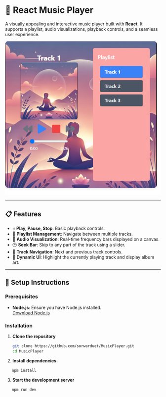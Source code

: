 # 🎵 React Music Player

A visually appealing and interactive music player built with **React**. It supports a playlist, audio visualizations, playback controls, and a seamless user experience.

![Music Player Preview](./src/assets/player_preview.png)

---

## 📋 Features

- 🎶 **Play, Pause, Stop**: Basic playback controls.
- 📜 **Playlist Management**: Navigate between multiple tracks.
- 🎨 **Audio Visualization**: Real-time frequency bars displayed on a canvas.
- 🕑 **Seek Bar**: Skip to any part of the track using a slider.
- 🔄 **Track Navigation**: Next and previous track controls.
- 🌟 **Dynamic UI**: Highlight the currently playing track and display album art.

---

## 🚀 Setup Instructions

### Prerequisites

- **Node.js**: Ensure you have Node.js installed.  
  [Download Node.js](https://nodejs.org)

### Installation

1. **Clone the repository**

   ```bash
   git clone https://github.com/sorwarduet/MusicPlayer.git
   cd MusicPlayer
   ```

2. **Install dependencies**

```bash
   npm install
```

3. **Start the development server**

```bash
   npm run dev
```
